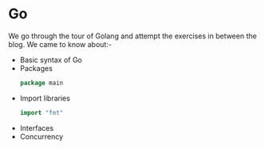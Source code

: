 # Go

We go through the tour of Golang and attempt the exercises in between the blog. We came to know about:- 
- Basic syntax of Go 
- Packages
    ```go
    package main
    ```
- Import libraries
    ```Go
    import "fmt"
    ```
- Interfaces 
- Concurrency